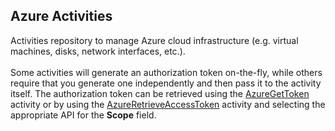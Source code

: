 ## Azure Activities
Activities repository to manage Azure cloud infrastructure (e.g. virtual machines, disks, network interfaces, etc.).
<br><br>
Some activities will generate an authorization token on-the-fly, while others require that you generate one independently and then pass it to the activity itself.  The authorization token can be retrieved using the <a href="https://github.com/Ayehu/custom-activities/tree/master/Azure/AzureGetToken">AzureGetToken</a> activity or by using the <a href="https://github.com/Ayehu/custom-activities/tree/master/Azure/AzureRetrieveAccessToken">AzureRetrieveAccessToken</a> activity and selecting the appropriate API for the <b>Scope</b> field.
